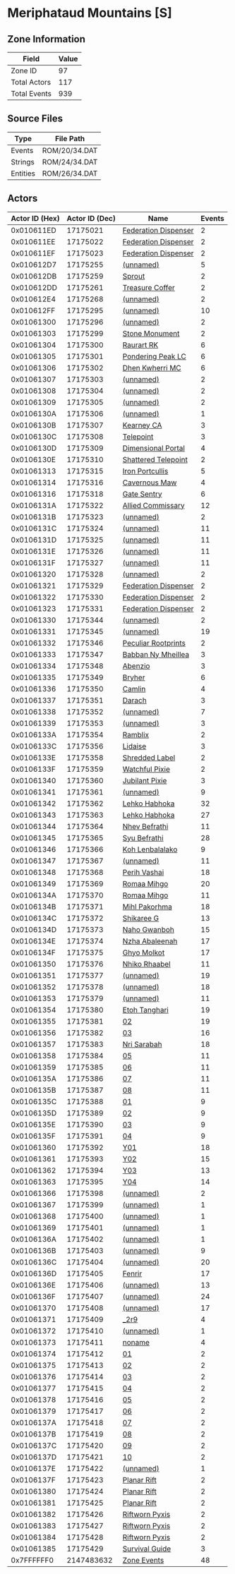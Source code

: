 # Meriphataud Mountains [S]

## Zone Information

| Field        |   Value |
|--------------|---------|
| Zone ID      |      97 |
| Total Actors |     117 |
| Total Events |     939 |

## Source Files

| Type     | File Path     |
|----------|---------------|
| Events   | ROM/20/34.DAT |
| Strings  | ROM/24/34.DAT |
| Entities | ROM/26/34.DAT |

## Actors

| Actor ID (Hex)   |   Actor ID (Dec) | Name                                                               |   Events |
|------------------|------------------|--------------------------------------------------------------------|----------|
| 0x010611ED       |         17175021 | [Federation Dispenser](./17175021%20-%20Federation%20Dispenser.md) |        2 |
| 0x010611EE       |         17175022 | [Federation Dispenser](./17175022%20-%20Federation%20Dispenser.md) |        2 |
| 0x010611EF       |         17175023 | [Federation Dispenser](./17175023%20-%20Federation%20Dispenser.md) |        2 |
| 0x010612D7       |         17175255 | [(unnamed)](./17175255.md)                                         |        5 |
| 0x010612DB       |         17175259 | [Sprout](./17175259%20-%20Sprout.md)                               |        2 |
| 0x010612DD       |         17175261 | [Treasure Coffer](./17175261%20-%20Treasure%20Coffer.md)           |        2 |
| 0x010612E4       |         17175268 | [(unnamed)](./17175268.md)                                         |        2 |
| 0x010612FF       |         17175295 | [(unnamed)](./17175295.md)                                         |       10 |
| 0x01061300       |         17175296 | [(unnamed)](./17175296.md)                                         |        2 |
| 0x01061303       |         17175299 | [Stone Monument](./17175299%20-%20Stone%20Monument.md)             |        2 |
| 0x01061304       |         17175300 | [Raurart RK](./17175300%20-%20Raurart%20RK.md)                     |        6 |
| 0x01061305       |         17175301 | [Pondering Peak LC](./17175301%20-%20Pondering%20Peak%20LC.md)     |        6 |
| 0x01061306       |         17175302 | [Dhen Kwherri MC](./17175302%20-%20Dhen%20Kwherri%20MC.md)         |        6 |
| 0x01061307       |         17175303 | [(unnamed)](./17175303.md)                                         |        2 |
| 0x01061308       |         17175304 | [(unnamed)](./17175304.md)                                         |        2 |
| 0x01061309       |         17175305 | [(unnamed)](./17175305.md)                                         |        2 |
| 0x0106130A       |         17175306 | [(unnamed)](./17175306.md)                                         |        1 |
| 0x0106130B       |         17175307 | [Kearney CA](./17175307%20-%20Kearney%20CA.md)                     |        3 |
| 0x0106130C       |         17175308 | [Telepoint](./17175308%20-%20Telepoint.md)                         |        3 |
| 0x0106130D       |         17175309 | [Dimensional Portal](./17175309%20-%20Dimensional%20Portal.md)     |        4 |
| 0x0106130E       |         17175310 | [Shattered Telepoint](./17175310%20-%20Shattered%20Telepoint.md)   |        2 |
| 0x01061313       |         17175315 | [Iron Portcullis](./17175315%20-%20Iron%20Portcullis.md)           |        5 |
| 0x01061314       |         17175316 | [Cavernous Maw](./17175316%20-%20Cavernous%20Maw.md)               |        4 |
| 0x01061316       |         17175318 | [Gate Sentry](./17175318%20-%20Gate%20Sentry.md)                   |        6 |
| 0x0106131A       |         17175322 | [Allied Commissary](./17175322%20-%20Allied%20Commissary.md)       |       12 |
| 0x0106131B       |         17175323 | [(unnamed)](./17175323.md)                                         |        2 |
| 0x0106131C       |         17175324 | [(unnamed)](./17175324.md)                                         |       11 |
| 0x0106131D       |         17175325 | [(unnamed)](./17175325.md)                                         |       11 |
| 0x0106131E       |         17175326 | [(unnamed)](./17175326.md)                                         |       11 |
| 0x0106131F       |         17175327 | [(unnamed)](./17175327.md)                                         |       11 |
| 0x01061320       |         17175328 | [(unnamed)](./17175328.md)                                         |        2 |
| 0x01061321       |         17175329 | [Federation Dispenser](./17175329%20-%20Federation%20Dispenser.md) |        2 |
| 0x01061322       |         17175330 | [Federation Dispenser](./17175330%20-%20Federation%20Dispenser.md) |        2 |
| 0x01061323       |         17175331 | [Federation Dispenser](./17175331%20-%20Federation%20Dispenser.md) |        2 |
| 0x01061330       |         17175344 | [(unnamed)](./17175344.md)                                         |        2 |
| 0x01061331       |         17175345 | [(unnamed)](./17175345.md)                                         |       19 |
| 0x01061332       |         17175346 | [Peculiar Rootprints](./17175346%20-%20Peculiar%20Rootprints.md)   |        2 |
| 0x01061333       |         17175347 | [Babban Ny Mheillea](./17175347%20-%20Babban%20Ny%20Mheillea.md)   |        3 |
| 0x01061334       |         17175348 | [Abenzio](./17175348%20-%20Abenzio.md)                             |        3 |
| 0x01061335       |         17175349 | [Bryher](./17175349%20-%20Bryher.md)                               |        6 |
| 0x01061336       |         17175350 | [Camlin](./17175350%20-%20Camlin.md)                               |        4 |
| 0x01061337       |         17175351 | [Darach](./17175351%20-%20Darach.md)                               |        3 |
| 0x01061338       |         17175352 | [(unnamed)](./17175352.md)                                         |        7 |
| 0x01061339       |         17175353 | [(unnamed)](./17175353.md)                                         |        3 |
| 0x0106133A       |         17175354 | [Ramblix](./17175354%20-%20Ramblix.md)                             |        2 |
| 0x0106133C       |         17175356 | [Lidaise](./17175356%20-%20Lidaise.md)                             |        3 |
| 0x0106133E       |         17175358 | [Shredded Label](./17175358%20-%20Shredded%20Label.md)             |        2 |
| 0x0106133F       |         17175359 | [Watchful Pixie](./17175359%20-%20Watchful%20Pixie.md)             |        2 |
| 0x01061340       |         17175360 | [Jubilant Pixie](./17175360%20-%20Jubilant%20Pixie.md)             |        3 |
| 0x01061341       |         17175361 | [(unnamed)](./17175361.md)                                         |        9 |
| 0x01061342       |         17175362 | [Lehko Habhoka](./17175362%20-%20Lehko%20Habhoka.md)               |       32 |
| 0x01061343       |         17175363 | [Lehko Habhoka](./17175363%20-%20Lehko%20Habhoka.md)               |       27 |
| 0x01061344       |         17175364 | [Nhev Befrathi](./17175364%20-%20Nhev%20Befrathi.md)               |       11 |
| 0x01061345       |         17175365 | [Syu Befrathi](./17175365%20-%20Syu%20Befrathi.md)                 |       28 |
| 0x01061346       |         17175366 | [Koh Lenbalalako](./17175366%20-%20Koh%20Lenbalalako.md)           |        9 |
| 0x01061347       |         17175367 | [(unnamed)](./17175367.md)                                         |       11 |
| 0x01061348       |         17175368 | [Perih Vashai](./17175368%20-%20Perih%20Vashai.md)                 |       18 |
| 0x01061349       |         17175369 | [Romaa Mihgo](./17175369%20-%20Romaa%20Mihgo.md)                   |       20 |
| 0x0106134A       |         17175370 | [Romaa Mihgo](./17175370%20-%20Romaa%20Mihgo.md)                   |       11 |
| 0x0106134B       |         17175371 | [Mihl Pakorhma](./17175371%20-%20Mihl%20Pakorhma.md)               |       18 |
| 0x0106134C       |         17175372 | [Shikaree G](./17175372%20-%20Shikaree%20G.md)                     |       13 |
| 0x0106134D       |         17175373 | [Naho Gwanboh](./17175373%20-%20Naho%20Gwanboh.md)                 |       15 |
| 0x0106134E       |         17175374 | [Nzha Abaleenah](./17175374%20-%20Nzha%20Abaleenah.md)             |       17 |
| 0x0106134F       |         17175375 | [Ghyo Molkot](./17175375%20-%20Ghyo%20Molkot.md)                   |       17 |
| 0x01061350       |         17175376 | [Nhiko Rhaabel](./17175376%20-%20Nhiko%20Rhaabel.md)               |       11 |
| 0x01061351       |         17175377 | [(unnamed)](./17175377.md)                                         |       19 |
| 0x01061352       |         17175378 | [(unnamed)](./17175378.md)                                         |       18 |
| 0x01061353       |         17175379 | [(unnamed)](./17175379.md)                                         |       11 |
| 0x01061354       |         17175380 | [Etoh Tanghari](./17175380%20-%20Etoh%20Tanghari.md)               |       19 |
| 0x01061355       |         17175381 | [02](./17175381%20-%2002.md)                                       |       19 |
| 0x01061356       |         17175382 | [03](./17175382%20-%2003.md)                                       |       16 |
| 0x01061357       |         17175383 | [Nri Sarabah](./17175383%20-%20Nri%20Sarabah.md)                   |       18 |
| 0x01061358       |         17175384 | [05](./17175384%20-%2005.md)                                       |       11 |
| 0x01061359       |         17175385 | [06](./17175385%20-%2006.md)                                       |       11 |
| 0x0106135A       |         17175386 | [07](./17175386%20-%2007.md)                                       |       11 |
| 0x0106135B       |         17175387 | [08](./17175387%20-%2008.md)                                       |       11 |
| 0x0106135C       |         17175388 | [01](./17175388%20-%2001.md)                                       |        9 |
| 0x0106135D       |         17175389 | [02](./17175389%20-%2002.md)                                       |        9 |
| 0x0106135E       |         17175390 | [03](./17175390%20-%2003.md)                                       |        9 |
| 0x0106135F       |         17175391 | [04](./17175391%20-%2004.md)                                       |        9 |
| 0x01061360       |         17175392 | [Y01](./17175392%20-%20Y01.md)                                     |       18 |
| 0x01061361       |         17175393 | [Y02](./17175393%20-%20Y02.md)                                     |       15 |
| 0x01061362       |         17175394 | [Y03](./17175394%20-%20Y03.md)                                     |       13 |
| 0x01061363       |         17175395 | [Y04](./17175395%20-%20Y04.md)                                     |       14 |
| 0x01061366       |         17175398 | [(unnamed)](./17175398.md)                                         |        2 |
| 0x01061367       |         17175399 | [(unnamed)](./17175399.md)                                         |        1 |
| 0x01061368       |         17175400 | [(unnamed)](./17175400.md)                                         |        1 |
| 0x01061369       |         17175401 | [(unnamed)](./17175401.md)                                         |        1 |
| 0x0106136A       |         17175402 | [(unnamed)](./17175402.md)                                         |        1 |
| 0x0106136B       |         17175403 | [(unnamed)](./17175403.md)                                         |        9 |
| 0x0106136C       |         17175404 | [(unnamed)](./17175404.md)                                         |       20 |
| 0x0106136D       |         17175405 | [Fenrir](./17175405%20-%20Fenrir.md)                               |       17 |
| 0x0106136E       |         17175406 | [(unnamed)](./17175406.md)                                         |       13 |
| 0x0106136F       |         17175407 | [(unnamed)](./17175407.md)                                         |       24 |
| 0x01061370       |         17175408 | [(unnamed)](./17175408.md)                                         |       17 |
| 0x01061371       |         17175409 | [_2r9](./17175409%20-%20_2r9.md)                                   |        4 |
| 0x01061372       |         17175410 | [(unnamed)](./17175410.md)                                         |        1 |
| 0x01061373       |         17175411 | [noname](./17175411%20-%20noname.md)                               |        4 |
| 0x01061374       |         17175412 | [01](./17175412%20-%2001.md)                                       |        2 |
| 0x01061375       |         17175413 | [02](./17175413%20-%2002.md)                                       |        2 |
| 0x01061376       |         17175414 | [03](./17175414%20-%2003.md)                                       |        2 |
| 0x01061377       |         17175415 | [04](./17175415%20-%2004.md)                                       |        2 |
| 0x01061378       |         17175416 | [05](./17175416%20-%2005.md)                                       |        2 |
| 0x01061379       |         17175417 | [06](./17175417%20-%2006.md)                                       |        2 |
| 0x0106137A       |         17175418 | [07](./17175418%20-%2007.md)                                       |        2 |
| 0x0106137B       |         17175419 | [08](./17175419%20-%2008.md)                                       |        2 |
| 0x0106137C       |         17175420 | [09](./17175420%20-%2009.md)                                       |        2 |
| 0x0106137D       |         17175421 | [10](./17175421%20-%2010.md)                                       |        2 |
| 0x0106137E       |         17175422 | [(unnamed)](./17175422.md)                                         |        1 |
| 0x0106137F       |         17175423 | [Planar Rift](./17175423%20-%20Planar%20Rift.md)                   |        2 |
| 0x01061380       |         17175424 | [Planar Rift](./17175424%20-%20Planar%20Rift.md)                   |        2 |
| 0x01061381       |         17175425 | [Planar Rift](./17175425%20-%20Planar%20Rift.md)                   |        2 |
| 0x01061382       |         17175426 | [Riftworn Pyxis](./17175426%20-%20Riftworn%20Pyxis.md)             |        2 |
| 0x01061383       |         17175427 | [Riftworn Pyxis](./17175427%20-%20Riftworn%20Pyxis.md)             |        2 |
| 0x01061384       |         17175428 | [Riftworn Pyxis](./17175428%20-%20Riftworn%20Pyxis.md)             |        2 |
| 0x01061385       |         17175429 | [Survival Guide](./17175429%20-%20Survival%20Guide.md)             |        3 |
| 0x7FFFFFF0       |       2147483632 | [Zone Events](./Zone%20Events.md)                                  |       48 |